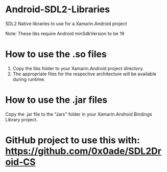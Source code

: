 # Android-SDL2-Libraries
SDL2 Native libraries to use for a Xamarin.Android project

Note: These libs require Android minSdkVersion to be 19

# How to use the .so files

1. Copy the libs folder to your Xamarin.Android project directory.
2. The appropriate files for the respective architecture will be available during runtime.

# How to use the .jar files

Copy the .jar file to the "Jars" folder in your Xamarin.Android Bindings Library project.

# GitHub project to use this with: https://github.com/0x0ade/SDL2Droid-CS
